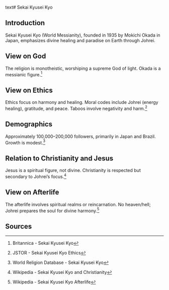 text# Sekai Kyusei Kyo
## Introduction
Sekai Kyusei Kyo (World Messianity), founded in 1935 by Mokichi Okada in Japan, emphasizes divine healing and paradise on Earth through Johrei.
## View on God
The religion is monotheistic, worshiping a supreme God of light. Okada is a messianic figure.[^16]
## View on Ethics
Ethics focus on harmony and healing. Moral codes include Johrei (energy healing), gratitude, and peace. Taboos involve negativity and harm.[^17]
## Demographics
Approximately 100,000–200,000 followers, primarily in Japan and Brazil. Growth is modest.[^18]
## Relation to Christianity and Jesus
Jesus is a spiritual figure, not divine. Christianity is respected but secondary to Johrei’s focus.[^19]
## View on Afterlife
The afterlife involves spiritual realms or reincarnation. No heaven/hell; Johrei prepares the soul for divine harmony.[^20]
## Sources
[^16]: Britannica - Sekai Kyusei Kyo[](https://www.britannica.com/topic/Sekai-Kyusei-Kyo)
[^17]: JSTOR - Sekai Kyusei Kyo Ethics[](https://www.jstor.org/stable/3260784)
[^18]: World Religion Database - Sekai Kyusei Kyo[](https://www.worldreligiondatabase.org)
[^19]: Wikipedia - Sekai Kyusei Kyo and Christianity[](https://en.wikipedia.org/wiki/Sekai_Kyusei_Kyo#Christianity)
[^20]: Wikipedia - Sekai Kyusei Kyo Afterlife[](https://en.wikipedia.org/wiki/Sekai_Kyusei_Kyo#Afterlife)
